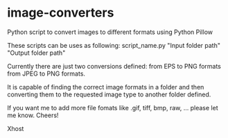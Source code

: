 # image-converters
Python script to convert images to different formats using Python Pillow

These scripts can be uses as following:
script_name.py "Input folder path" "Output folder path"

Currently there are just two conversions defined:
from EPS to PNG formats
from JPEG to PNG formats.

It is capable of finding the correct image formats in a folder and then converting them to the requested image type to another folder defined.

If you want me to add more file fomats like .gif, tiff, bmp, raw, ... please let me know. 
Cheers!

Xhost
